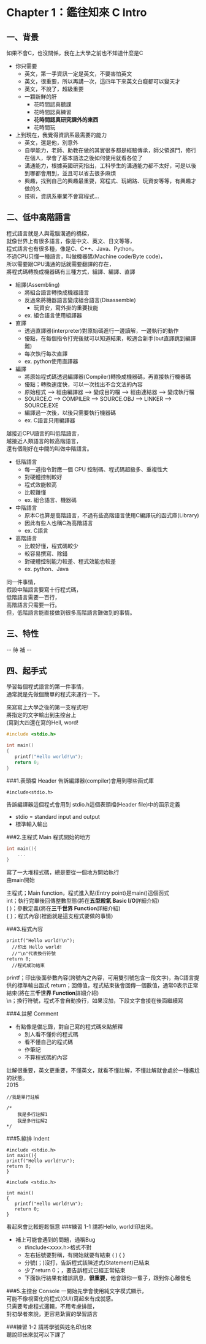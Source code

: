 # Chapter 1：鑑往知來 C Intro

## 一、背景
如果不會C，也沒關係，我在上大學之前也不知道什麼是C<br>
* 你只需要
  * 英文，第一手資訊一定是英文，不要害怕英文
  * 英文，很重要，所以再講一次，這四年下來英文白癡都可以變天才
  * 英文，不說了，超級重要
  * 一顆新鮮的肝
    * 花時間認真聽課
    * 花時間認真練習
    * <b>花時間認真研究課外的東西</b></br>
    * 花時間玩
* 上到現在，我覺得資訊系最需要的能力
  * 英文，還是他，別意外
  * 自學能力，老師、助教在做的其實很多都是經驗傳承，師父領進門，修行在個人，學會了基本語法之後如何使用就看各位了
  * 溝通能力，根據英國研究指出，工科學生的溝通能力都不太好，可是以後到哪都會用到，並且可以省去很多麻煩
  * 興趣，找到自己的興趣最重要，寫程式、玩網路、玩資安等等，有興趣才做的久
  * 技術，資訊系畢業不會寫程式...

## 二、低中高階語言
程式語言就是人與電腦溝通的橋樑，<br>
就像世界上有很多語言，像是中文、英文、日文等等，<br>
程式語言也有很多種，像是C、C++、Java、Python，<br>
不過CPU只懂一種語言，叫做機器碼(Machine code/Byte code)，<br>
所以需要跟CPU溝通的話就需要翻譯的存在，<br>
將程式碼轉換成機器碼有三種方式，組譯、編譯、直譯<br>

* 組譯(Assembling)
  * 將組合語言轉換成機器語言
  * 反過來將機器語言變成組合語言(Disassemble)
    * 玩資安，寫外掛的重要技能
  * ex. 組合語言使用組譯器
* 直譯
  * 透過直譯器(interpreter)對原始碼進行一邊讀解，一邊執行的動作
  * 優點，在每個指令打完後就可以知道結果，較適合新手(but直譯跳到編譯難)
  * 每次執行每次直譯
  * ex. python使用直譯器
* 編譯
  * 將原始程式碼透過編譯器(Compiler)轉換成機器碼，再直接執行機器碼
  * 優點；轉換速度快，可以一次找出不合文法的內容
  * 原始程式 --> 經由編譯器 --> 變成目的檔 --> 經由連結器 --> 變成執行檔<br>
  * SOURCE.C --> COMPILER --> SOURCE.OBJ --> LINKER --> SOURCE.EXE<br>
  * 編譯過一次後，以後只需要執行機器碼
  * ex. C語言只用編譯器

越接近CPU語言的叫低階語言，<br>
越接近人類語言的較高階語言，<br>
還有個剛好在中間的叫做中階語言。<br>
* 低階語言
  * 每一道指令對應一個 CPU 控制碼、程式碼超級多、重複性大
  * 對硬體控制較好
  * 程式效能較高
  * 比較難懂
  * ex. 組合語言、機器碼
* 中階語言
  * 原本C也算是高階語言，不過有些高階語言使用C編譯玩的函式庫(Library)
  * 因此有些人也稱C為高階語言
  * ex. C語言
* 高階語言
  * 比較好懂，程式碼較少
  * 較容易撰寫、除錯
  * 對硬體控制能力較差、程式效能也較差
  * ex. python、Java

同一件事情，<br>
假設中階語言要寫十行程式碼，<br>
低階語言需要一百行，<br>
高階語言只需要一行。<br>
但，低階語言能直接做到很多高階語言難做到的事情。<br>
## 三、特性
-- 待 補 --
## 四、起手式
學習每個程式語言的第一件事情，<br>
通常就是先做個簡單的程式來運行一下。<br>

來寫寫上大學之後的第一支程式吧!<br>
將指定的文字輸出到主控台上<br>
(寫到大四還在寫的Hell, word!<br>

```c++
#include <stdio.h>

int main()
{
   printf("Hello world!\n");
   return 0;
}
```
###1.表頭檔 Header
告訴編譯器(compiler)會用到哪些函式庫
```
#include<stdio.h>
```
告訴編譯器這個程式會用到 stdio.h這個表頭檔(Header file)中的函示定義<br>
* stdio = standard input and output
* 標準輸入輸出

###2.主程式 Main
程式開始的地方
```c++
int main(){
    ...
}
```
寫了一大堆程式碼，總是要從一個地方開始執行<br>
由main開始<br>

主程式；Main function，程式進入點(Entry point)是main()這個函式<br>
int；執行完畢後回傳整數型態(將在<b>五型殺氣 Basic I/O</b>詳細介紹)<br>
( )；參數定義(將在<b>三千世界 Function</b>詳細介紹)<br>
{ }；程式內容(裡面就是這支程式要做的事情)<br>

###3.程式內容
```
printf("Hello world!\n");
  //印出 Hello world!
  //"\n"代表換行符號
return 0;
  //程式成功結束
```
printf；印出後面參數內容(誇號內之內容，可用雙引號包含一段文字)，為C語言提供的標準輸出函式
return；回傳值，程式結束後會回傳一個數值，通常0表示正常結束(將在<b>三千世界 Function</b>詳細介紹)<br>
\n；換行符號，程式不會自動換行，如果沒加，下段文字會接在後面繼續寫

###4.註解 Comment
* 有點像是備忘錄，對自己寫的程式碼來點解釋
    * 別人看不懂你的程式碼<br>
    * 看不懂自己的程式碼<br>
    * 作筆記<br>
    * 不算程式碼的內容<br>

註解很重要，英文更重要，不懂英文，就看不懂註解，不懂註解就會處於一種尷尬的狀態。 <br>
2015
```
//我是單行註解
```

```
/*
    我是多行註解1
    我是多行註解2
*/
```
###5.縮排 Indent
```
#include <stdio.h>
int main(){
printf("Hello world!\n");
return 0;
}
```
```
#include <stdio.h>

int main()
{
   printf("Hello world!\n");
   return 0;
}
```
看起來會比較輕鬆愜意
###練習 1-1
請將Hello, world!印出來。

* 補上可能會遇到的問題，通稱Bug
    * \#include\<xxxx.h\>格式不對
    * 左右括號要對稱，有開始就要有結束 ( ) { }
    * 分號(；)沒打，告訴程式該陳述式(Statement)已結束
    * 少了return 0；，要告訴程式已經正常結束
    * 下面執行結果有錯誤訊息，<b>很重要</b>，他會跟你一輩子，跟到你心離發毛

###5.主控台 Console
一開始先學會使用純文字模式顯示，<br>
可能不像視窗化的程式(GUI)寫起來有成就感。<br>
只需要考慮程式邏輯，不用考慮排版，<br>
對初學者來說，更容易紮實的學習語言

###練習 1-2
請將學號與姓名印出來<br>
聽說印出來就可以下課了
